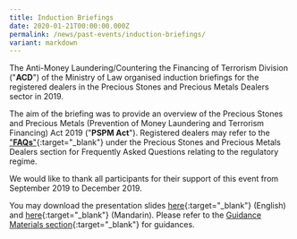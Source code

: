 ```yaml
---
title: Induction Briefings
date: 2020-01-21T00:00:00.000Z
permalink: /news/past-events/induction-briefings/
variant: markdown
---
```

The Anti-Money Laundering/Countering the Financing of Terrorism Division ("**ACD**") of the Ministry of Law organised induction briefings for the registered dealers in the Precious Stones and Precious Metals Dealers sector in 2019. 

The aim of the briefing was to provide an overview of the Precious Stones and Precious Metals (Prevention of Money Laundering and Terrorism Financing) Act 2019 ("**PSPM Act**"). Registered dealers may refer to the ["**FAQs**"](https://console.apac.sabio.cloud/FAQ/index.aspx?p=64759355){:target="_blank"} under the Precious Stones and Precious Metals Dealers section for Frequently Asked Questions relating to the regulatory regime.

We would like to thank all participants for their support of this event from September 2019 to December 2019.

You may download the presentation slides [here](/images/IB_Slides_English_20200629.pdf){:target="_blank"} (English) and [here](/images/IB_Slides_Chinese_20200629.pdf){:target="_blank"} (Mandarin). Please refer to the [Guidance Materials section](/guidance-materials/){:target="_blank"} for guidances.